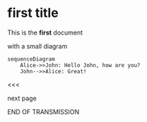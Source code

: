 # first title

This is the **first** document

with a small diagram

```mermaid
sequenceDiagram
    Alice->>John: Hello John, how are you?
    John-->>Alice: Great!
```

<<<

next page

END OF TRANSMISSION
